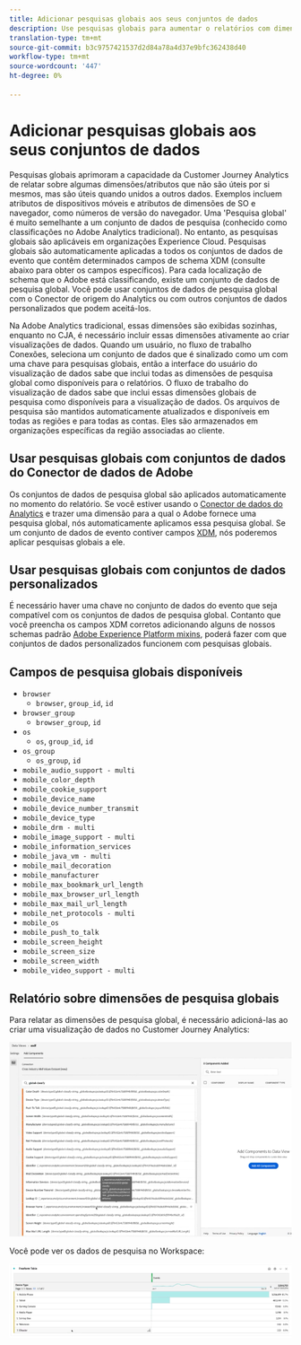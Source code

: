```yaml
---
title: Adicionar pesquisas globais aos seus conjuntos de dados
description: Use pesquisas globais para aumentar o relatórios com dimensões úteis no Customer Journey Analytics.
translation-type: tm+mt
source-git-commit: b3c9757421537d2d84a78a4d37e9bfc362438d40
workflow-type: tm+mt
source-wordcount: '447'
ht-degree: 0%

---
```



# Adicionar pesquisas globais aos seus conjuntos de dados

Pesquisas globais aprimoram a capacidade da Customer Journey Analytics de relatar sobre algumas dimensões/atributos que não são úteis por si mesmos, mas são úteis quando unidos a outros dados. Exemplos incluem atributos de dispositivos móveis e atributos de dimensões de SO e navegador, como números de versão do navegador. Uma &#39;Pesquisa global&#39; é muito semelhante a um conjunto de dados de pesquisa (conhecido como classificações no Adobe Analytics tradicional). No entanto, as pesquisas globais são aplicáveis em organizações Experience Cloud. Pesquisas globais são automaticamente aplicadas a todos os conjuntos de dados de evento que contêm determinados campos de schema XDM (consulte abaixo para obter os campos específicos).
Para cada localização de schema que o Adobe está classificando, existe um conjunto de dados de pesquisa global. Você pode usar conjuntos de dados de pesquisa global com o Conector de origem do Analytics ou com outros conjuntos de dados personalizados que podem aceitá-los.

Na Adobe Analytics tradicional, essas dimensões são exibidas sozinhas, enquanto no CJA, é necessário incluir essas dimensões ativamente ao criar visualizações de dados. Quando um usuário, no fluxo de trabalho Conexões, seleciona um conjunto de dados que é sinalizado como um com uma chave para pesquisas globais, então a interface do usuário do visualização de dados sabe que inclui todas as dimensões de pesquisa global como disponíveis para o relatórios. O fluxo de trabalho do visualização de dados sabe que inclui essas dimensões globais de pesquisa como disponíveis para a visualização de dados. Os arquivos de pesquisa são mantidos automaticamente atualizados e disponíveis em todas as regiões e para todas as contas. Eles são armazenados em organizações específicas da região associadas ao cliente.

## Usar pesquisas globais com conjuntos de dados do Conector de dados de Adobe

Os conjuntos de dados de pesquisa global são aplicados automaticamente no momento do relatório. Se você estiver usando o [Conector de dados do Analytics](https://experienceleague.adobe.com/docs/experience-platform/sources/connectors/adobe-applications/analytics.html?lang=en#connectors) e trazer uma dimensão para a qual o Adobe fornece uma pesquisa global, nós automaticamente aplicamos essa pesquisa global. Se um conjunto de dados de evento contiver campos [XDM](https://experienceleague.adobe.com/docs/experience-platform/xdm/home.html?lang=en), nós poderemos aplicar pesquisas globais a ele.

## Usar pesquisas globais com conjuntos de dados personalizados

É necessário haver uma chave no conjunto de dados do evento que seja compatível com os conjuntos de dados de pesquisa global. Contanto que você preencha os campos XDM corretos adicionando alguns de nossos schemas padrão [Adobe Experience Platform mixins](https://experienceleague.adobe.com/docs/experience-platform/xdm/mixins/event/environment-details.html?lang=en#mixins), poderá fazer com que conjuntos de dados personalizados funcionem com pesquisas globais.

## Campos de pesquisa globais disponíveis

* `browser`
   * `browser`,  `group_id`,  `id`
* `browser_group`
   * `browser_group`, `id`
* `os`
   * `os`,  `group_id`,  `id`
* `os_group`
   * `os_group`,  `id`
* `mobile_audio_support - multi`
* `mobile_color_depth`
* `mobile_cookie_support`
* `mobile_device_name`
* `mobile_device_number_transmit`
* `mobile_device_type`
* `mobile_drm - multi`
* `mobile_image_support - multi`
* `mobile_information_services`
* `mobile_java_vm - multi`
* `mobile_mail_decoration`
* `mobile_manufacturer`
* `mobile_max_bookmark_url_length`
* `mobile_max_browser_url_length`
* `mobile_max_mail_url_length`
* `mobile_net_protocols - multi`
* `mobile_os`
* `mobile_push_to_talk`
* `mobile_screen_height`
* `mobile_screen_size`
* `mobile_screen_width`
* `mobile_video_support - multi`

## Relatório sobre dimensões de pesquisa globais

Para relatar as dimensões de pesquisa global, é necessário adicioná-las ao criar uma visualização de dados no Customer Journey Analytics:

![](assets/global-lookup.png)

Você pode ver os dados de pesquisa no Workspace:

![](assets/gl-reporting.png)

